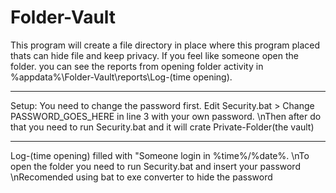 # Folder-Vault
This program will create a file directory in place where this program placed thats can hide file and keep privacy. If you feel like someone open the folder. you can see the 
reports from opening folder activity in %appdata%\Folder-Vault\reports\Log-(time opening).

-------------------
Setup:
You need to change the password first. Edit Security.bat > Change PASSWORD_GOES_HERE in line 3 with your own password.
\nThen after do that you need to run Security.bat and it will crate Private-Folder(the vault)

-------------------
Log-(time opening) filled with "Someone login in %time%/%date%.
\nTo open the folder you need to run Security.bat and insert your password
\nRecomended using bat to exe converter to hide the password
